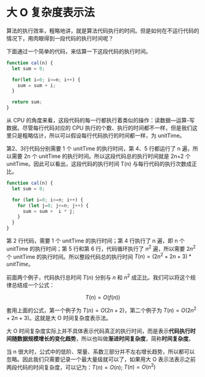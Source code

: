 # 大 O 复杂度表示法

算法的执行效率，粗略地讲，就是算法代码执行的时间。但是如何在不运行代码的情况下，用肉眼得到一段代码的执行时间呢？

下面通过一个简单的代码，来估算一下这段代码的执行时间。

```js
function cal(n) {
  let sum = 0;

  for(let i=0; i<=n; i++) {
    sum = sum + i;
  }

  return sum;
}
```

从 CPU 的角度来看，这段代码的每一行都执行着类似的操作：读数据—运算-写数据。尽管每行代码对应的 CPU 执行的个数、执行的时间都不一样，但是我们这里只是粗略估计，所以可以假设每行代码执行的时间都一样，为 unitTime。

第2、3行代码分别需要 1 个 unitTime 的执行时间，第 4、5 行都运行了 n 遍，所以需要 2n 个 unitTime 的执行时间。所以这段代码总的执行时间就是 2n+2 个 unitTime。因此可以看出，这段代码的执行时间 T(n) 与每行代码的执行次数成正比。

```js
function cal(n) {
  let sum = 0;

  for (let i=0; i<=n; i++) {
    for (let j=0; j<=n; j++) {
      sum = sum +  i * j;
    }
  }
}
```

第 2 行代码，需要 1 个 unitTime 的执行时间；第 4 行执行了 n 遍，即 n 个 unitTime 的执行时间；第 5 行和第 6 行，代码循环执行了 $n^2$ 遍，所以需要 $2n^2$ 个 unitTime 的执行时间。所以整段代码总的执行时间 $T(n) = (2n^2+2n+3)*unitTime$。

前面两个例子，代码执行总时间 $T(n)$ 分别与 $n$ 和 $n^2$ 成正比。我们可以将这个规律总结成一个公式：

$$T(n)=O(f(n))$$

套用上面的公式，第一个例子为 $T(n)=O(2n+2)$，第二个例子为 $T(n)=O(2n^2+2n+3)$。这就是大 O 时间复杂度表示法。

大 O 时间复杂度实际上并不具体表示代码真正的执行时间，而是表示**代码执行时间随数据规模增长的变化趋势**，所以也叫做**渐进时间复杂度**，简称**时间复杂度**。

当 n 很大时，公式中的低阶、常量、系数三部分并不左右增长趋势，所以都可以忽略。因此我们只需要记录一个最大量级就可以了，如果用大 O 表示法表示之前两段代码的时间复杂度，可以记为：$T(n)=O(n)$; $T(n)=O(n^2)$

